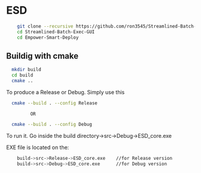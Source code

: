 # ESD
```bash
    git clone --recursive https://github.com/ron3545/Streamlined-Batch-Exec-GUI.git
    cd Streamlined-Batch-Exec-GUI
    cd Empower-Smart-Deploy
```
## Buildig with cmake

```bash
  mkdir build
  cd build
  cmake ..
```
To produce a Release or Debug. Simply use this
```bash
  cmake --build . --config Release
```
             OR
```bash
  cmake --build . --config Debug
```
To run it. Go inside the build directory->src->Debug->ESD_core.exe

EXE file is located on the:
```bash
    build->src->Release->ESD_core.exe    //for Release version
    build->src->Debug->ESD_core.exe      //for Debug version
```

